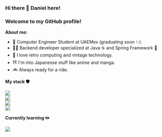 ### Hi there 👋 Daniel here!
### Welcome to my GitHub profile!

**About me:**
- 📖 Computer Engineer Student at UAEMex (graduating soon ✨).
- 👨‍💻 Backend developer specialized at Java ☕ and Spring Framework 🍃
- 📼 I love retro computing and vintage technology.
- ⛩️ I'm into Japanesse stuff like anime and manga.
- 🚲 Always ready for a ride.

**My stack 🛡️**

<img src="https://skillicons.dev/icons?i=java,spring,hibernate,idea,vscode"><br>
<img src="https://skillicons.dev/icons?i=html,css,js,py,postgres"><br>
<img src="https://skillicons.dev/icons?i=mysql,docker,aws,linux,ubuntu"><br>
<img src="https://skillicons.dev/icons?i=git,github"><br>

**Currently learning ✏️**

<img src="https://skillicons.dev/icons?i=kotlin,ts,react,nestjs,php,laravel"><br>

<!--
**jdaniel3331/jdaniel3331** is a ✨ _special_ ✨ repository because its `README.md` (this file) appears on your GitHub profile.

Here are some ideas to get you started:

- 🔭 I’m currently working on ...
- 🌱 I’m currently learning ...
- 👯 I’m looking to collaborate on ...
- 🤔 I’m looking for help with ...
- 💬 Ask me about ...
- 📫 How to reach me: ...
- 😄 Pronouns: ...
- ⚡ Fun fact: ...
-->
